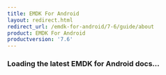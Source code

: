 ```yaml
---
title: EMDK For Android
layout: redirect.html
redirect_url: /emdk-for-android/7-6/guide/about
product: EMDK For Android
productversion: '7.6'
---
```


### Loading the latest EMDK for Android docs...






